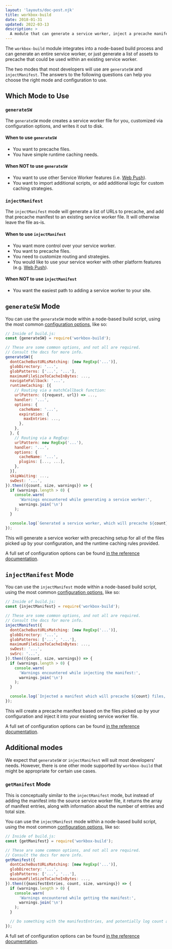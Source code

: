 ```yaml
---
layout: 'layouts/doc-post.njk'
title: workbox-build
date: 2018-01-31
updated: 2022-03-13
description: >
  A module that can generate a service worker, inject a precache manifest into existing code, or create a precache manifest.
---
```


The `workbox-build` module integrates into a node-based build process and can generate an entire service worker, or just generate a list of assets to precache that could be used within an existing service worker.

The two modes that most developers will use are `generateSW` and `injectManifest`. The answers to the following questions can help you choose the right mode and configuration to use.

## Which Mode to Use

### `generateSW`

The `generateSW` mode creates a service worker file for you, customized via configuration options, and writes it out to disk.

#### When to use `generateSW`

- You want to precache files.
- You have simple runtime caching needs.

#### When NOT to use `generateSW`

- You want to use other Service Worker features (i.e. [Web Push](https://developer.mozilla.org/docs/Web/API/Push_API)).
- You want to import additional scripts, or add additional logic for custom caching strategies.

### `injectManifest`

The `injectManifest` mode will generate a list of URLs to precache, and add that precache manifest to an existing service worker file. It will otherwise leave the file as-is.

#### When to use `injectManifest`

- You want more control over your service worker.
- You want to precache files.
- You need to customize routing and strategies.
- You would like to use your service worker with other platform features (e.g. [Web Push](https://developer.mozilla.org/docs/Web/API/Push_API)).

#### When NOT to use `injectManifest`

- You want the easiest path to adding a service worker to your site.

## `generateSW` Mode

You can use the `generateSW` mode within a node-based build script, using the most common [configuration options](/docs/workbox/reference/workbox-build/#type-GenerateSWOptions), like so:

```js
// Inside of build.js:
const {generateSW} = require('workbox-build');

// These are some common options, and not all are required.
// Consult the docs for more info.
generateSW({
  dontCacheBustURLsMatching: [new RegExp('...')],
  globDirectory: '...',
  globPatterns: ['...', '...'],
  maximumFileSizeToCacheInBytes: ...,
  navigateFallback: '...',
  runtimeCaching: [{
    // Routing via a matchCallback function:
    urlPattern: ({request, url}) => ...,
    handler: '...',
    options: {
      cacheName: '...',
      expiration: {
        maxEntries: ...,
      },
    },
  }, {
    // Routing via a RegExp:
    urlPattern: new RegExp('...'),
    handler: '...',
    options: {
      cacheName: '...',
      plugins: [..., ...],
    },
  }],
  skipWaiting: ...,
  swDest: '...',
}).then(({count, size, warnings}) => {
  if (warnings.length > 0) {
    console.warn(
      'Warnings encountered while generating a service worker:',
      warnings.join('\n')
    );
  }

  console.log(`Generated a service worker, which will precache ${count} files, totaling ${size} bytes.`);
});
```

This will generate a service worker with precaching setup for all of the files picked up by your configuration, and the runtime caching rules provided.

A full set of configuration options can be found [in the reference documentation](/docs/workbox/reference/workbox-build/#type-GenerateSWOptions).

## `injectManifest` Mode

You can use the `injectManifest` mode within a node-based build script, using the most common [configuration options](/docs/workbox/reference/workbox-build/#type-InjectManifestOptions), like so:

```js
// Inside of build.js:
const {injectManifest} = require('workbox-build');

// These are some common options, and not all are required.
// Consult the docs for more info.
injectManifest({
  dontCacheBustURLsMatching: [new RegExp('...')],
  globDirectory: '...',
  globPatterns: ['...', '...'],
  maximumFileSizeToCacheInBytes: ...,
  swDest: '...',
  swSrc: '...',
}).then(({count, size, warnings}) => {
  if (warnings.length > 0) {
    console.warn(
      'Warnings encountered while injecting the manifest:',
      warnings.join('\n')
    );
  }

  console.log(`Injected a manifest which will precache ${count} files, totaling ${size} bytes.`);
});
```

This will create a precache manifest based on the files picked up by your configuration and inject it into your existing service worker file.

A full set of configuration options can be found [in the reference documentation](/docs/workbox/reference/workbox-build/#type-InjectManifestOptions).

## Additional modes

We expect that `generateSW` or `injectManifest` will suit most developers' needs. However, there is one other mode supported by `workbox-build` that might be appropriate for certain use cases.

### `getManifest` Mode

This is conceptually similar to the `injectManifest` mode, but instead of adding the manifest into the source service worker file, it returns the array of manifest entries, along with information about the number of entries and total size.

You can use the `injectManifest` mode within a node-based build script, using the most common [configuration options](/docs/workbox/reference/workbox-build/#type-GetManifestOptions), like so:

```js
// Inside of build.js:
const {getManifest} = require('workbox-build');

// These are some common options, and not all are required.
// Consult the docs for more info.
getManifest({
  dontCacheBustURLsMatching: [new RegExp('...')],
  globDirectory: '...',
  globPatterns: ['...', '...'],
  maximumFileSizeToCacheInBytes: ...,
}).then(({manifestEntries, count, size, warnings}) => {
  if (warnings.length > 0) {
    console.warn(
      'Warnings encountered while getting the manifest:',
      warnings.join('\n')
    );
  }

  // Do something with the manifestEntries, and potentially log count and size.
});
```

A full set of configuration options can be found [in the reference documentation](/docs/workbox/reference/workbox-build/#type-GetManifestOptions).
